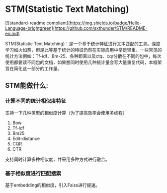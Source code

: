# STM(Statistic Text Matching)


[![standard-readme compliant](https://img.shields.io/badge/Hello-Language-brightgreen](https://github.com/sxthunder/STM/README-en.md)

STM(Statistic Text Matching)：是一个基于统计特征进行文本匹配的工具。深度学习如火如荼，但是此等基于统计的特征仍然在实际应用中举足轻重。一些常见的统计方法例如：Tf-idf、Bm-25、各种距离以及ctq、cqr分散在不同的包中，每次使用都要读不同包的文档，如果想同时使用几种统计量会写大量重复代码，本框架旨在简化这一部分的工作量。

## STM能做什么:
### 计算不同的统计相似度特征
支持一下几种类型的相似度计算（为了提高效率会使用多线程）
1. Bow
2. Tf-idf
3. Bm25
4. Edit-distance
5. CQR
6. CTR

支持同时计算多种相似度，并采用多种方式进行融合。

### 基于相似度进行匹配搜索
基于embedding的相似度，引入Faiss进行提速。